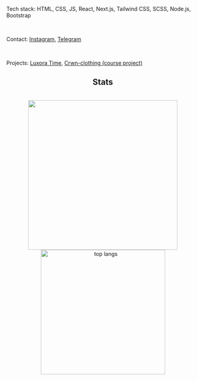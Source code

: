 Tech stack: HTML, CSS, JS, React, Next.js, Tailwind CSS, SCSS, Node.js, Bootstrap

<br/>

Contact: <a href="https://instagram.com/m1sselq" target="blank">Instagram</a>, <a href="https://t.me/karaskey" target="blank">Telegram</a>

<br/>

Projects: <a href="https://luxoratime.netlify.app/" target="blank">Luxora Time</a>, <a href="https://crwn-clothing-m1ssel.netlify.app/" target="blank">Crwn-clothing (course project)</a>

<h2 align="center"> Stats </h2>
<br>
<div align=center>
    <img width=390 src="http://github-readme-streak-stats.herokuapp.com/?user=m1ssel&theme=radical&date_format=M%20j%5B%2C%20Y%5D&ring=ff3068&fire=ff3068&sideNums=ff3068"/>
    <img width=325 src="https://github-readme-stats-eight-theta.vercel.app/api/top-langs/?username=m1ssel&theme=radical&layout=compact" alt="top langs" />
</div>

<br/>
